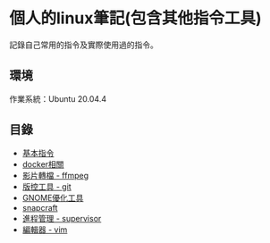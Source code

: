 # 個人的linux筆記(包含其他指令工具)
記錄自己常用的指令及實際使用過的指令。
## 環境
作業系統：Ubuntu 20.04.4

## 目錄
- [基本指令](https://github.com/samchentw/linux-note/tree/master/basic)    
- [docker相關](https://github.com/samchentw/linux-note/tree/master/docker)
- [影片轉檔 - ffmpeg](https://github.com/samchentw/linux-note/tree/master/ffmpeg)
- [版控工具 - git](https://github.com/samchentw/linux-note/tree/master/git)
- [GNOME優化工具](https://github.com/samchentw/linux-note/tree/master/gnome-tweaks)
- [snapcraft](https://github.com/samchentw/linux-note/tree/master/snapcraft)
- [進程管理 - supervisor](https://github.com/samchentw/linux-note/tree/master/supervisor)
- [編輯器 - vim](https://github.com/samchentw/linux-note/tree/master/vim)